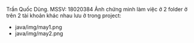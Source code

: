 Trần Quốc Dũng. MSSV: 18020384
Ảnh chứng minh làm việc ở 2 folder ở trên 2 tài khoản khác nhau lưu ở trong project: 
- java/img/may1.png
- java/img/may2.png
